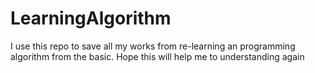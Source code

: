 # LearningAlgorithm
I use this repo to save all my works from re-learning an programming algorithm from the basic. Hope this will help me to understanding again
